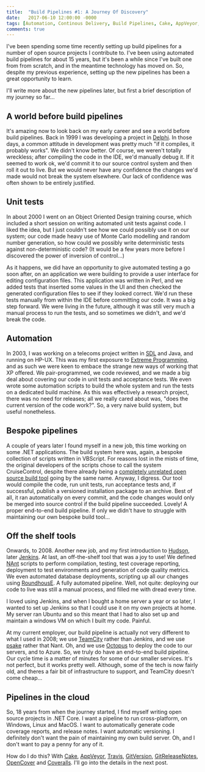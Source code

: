 ```yaml
---
title:  "Build Pipelines #1: A Journey Of Discovery"
date:   2017-06-10 12:00:00 -0000
tags: [Automation, Continous Delivery, Build Pipelines, Cake, AppVeyor, Travis, GitVersion, GitReleaseNotes, OpenCover, Coveralls]
comments: true
---
```

I've been spending some time recently setting up build pipelines for a number of open source projects I contribute to. I've been using automated build pipelines for about 15 years, but it's been a while since I've built one from from scratch, and in the meantime technology has moved on. So, despite my previous experience, setting up the new pipelines has been a great opportunity to learn. 

I'll write more about the new pipelines later, but first a brief description of my journey so far...

## A world before build pipelines

It's amazing now to look back on my early career and see a world before build pipelines. Back in 1999 I was developing a project in [Delphi](https://en.wikipedia.org/wiki/Delphi_(programming_language)). In those days, a common attitude in development was pretty much "if it compiles, it probably works". We didn't know better. Of course, we weren't totally wreckless; after compiling the code in the IDE, we'd manually debug it. If it seemed to work ok, we'd commit it to our source control system and then roll it out to live. But we would never have any confidence the changes we'd made would not break the system elsewhere. Our lack of confidence was often shown to be entirely justified.

## Unit tests

In about 2000 I went on an Object Oriented Design training course, which included a short session on writing automated unit tests against code. I liked the idea, but I just couldn't see how we could possibly use it on our system; our code made heavy use of Monte Carlo modelling and random number generation, so how could we possibly write deterministic tests against non-deterministic code? (It would be a few years more before I discovered the power of inversion of control...) 

As it happens, we did have an opportunity to give automated testing a go soon after, on an application we were building to provide a user interface for editing configuration files. This application was written in Perl, and we added tests that inserted some values in the UI and then checked the generated configuration files to see if they looked correct. We'd run these tests manually from within the IDE before committing our code. It was a big step forward. We were living in the future, although it was still very much a manual process to run the tests, and so sometimes we didn't, and we'd break the code.

## Automation

In 2003, I was working on a telecoms project written in [SDL](https://en.wikipedia.org/wiki/Specification_and_Description_Language) and Java, and running on HP-UX. This was my first exposure to [Extreme Programming](https://en.wikipedia.org/wiki/Extreme_programming), and as such we were keen to embace the strange new ways of working that XP offered. We pair-programmed, we code reviewed, and we made a big deal about covering our code in unit tests and acceptance tests. We even wrote some automation scripts to build the whole system and run the tests on a dedicated build machine. As this was effectively a research project, there was no need for releases; all we really cared about was, "does the current version of the code work?". So, a very naive build system, but useful nonetheless. 

## Bespoke pipelines

A couple of years later I found myself in a new job, this time working on some .NET applications. The build system here was, again, a bespoke collection of scripts written in VBScript. For reasons lost in the mists of time, the original developers of the scripts chose to call the system CruiseControl, despite there already being a [completely unrelated open source build tool](https://en.wikipedia.org/wiki/CruiseControl) going by the same name. Anyway, I digress. Our tool would compile the code, run unit tests, run acceptance tests and, if successful, publish a versioned installation package to an archive. Best of all, it ran automatically on every commit, and the code changes would only be merged into source control if the build pipeline succeeded. Lovely! A proper end-to-end build pipeline. If only we didn't have to struggle with maintaining our own bespoke build tool...

## Off the shelf tools

Onwards, to 2008. Another new job, and my first introduction to [Hudson](https://en.wikipedia.org/wiki/Hudson_(software)), later [Jenkins](https://jenkins.io/). At last, an off-the-shelf tool that was a joy to use! We defined [NAnt](https://en.wikipedia.org/wiki/NAnt) scripts to perform compilation, testing, test coverage reporting, deployment to test environments and generation of code quality metrics. We even automated database deployments, scripting up all our changes using [RoundhousE](https://github.com/chucknorris/roundhouse). A fully automated pipeline. Well, not quite: deploying our code to live was still a manual process, and filled me with dread every time.

I loved using Jenkins, and when I bought a home server a year or so later, I wanted to set up Jenkins so that I could use it on my own projects at home. My server ran Ubuntu and so this meant that I had to also set up and maintain a windows VM on which I built my code. Painful.

At my current employer, our build pipeline is actually not very different to what I used in 2008; we use [TeamCity](https://www.jetbrains.com/teamcity/) rather than Jenkins, and we use [psake](https://github.com/psake/psake) rather that Nant. Oh, and we use [Octopus](https://octopus.com/) to deploy the code to our servers, and to Azure. So, we truly do have an end-to-end build pipeline. Our cycle time is a matter of minutes for some of our smaller services. It's not perfect, but it works pretty well. Although, some of the tech is now fairly old, and theres a fair bit of infrastructure to support, and TeamCity doesn't come cheap...

## Pipelines in the cloud

So, 18 years from when the journey started, I find myself writing open source projects in .NET Core. I want a pipeline to run cross-platform, on Windows, Linux and MacOS. I want to automatically generate code coverage reports, and release notes. I want automatic versioning. I definitely don't want the pain of maintaining my own build server. Oh, and I don't want to pay a penny for any of it. 

How do I do this? With [Cake](http://cakebuild.net), [AppVeyor](https://www.appveyor.com/), [Travis](https://travis-ci.org/), [GitVersion](https://github.com/GitTools/GitVersion), [GitReleaseNotes](https://github.com/GitTools/GitReleaseNotes), [OpenCover](https://github.com/OpenCover/opencover) and [Coveralls](https://coveralls.io/). I'll go into the details in the next post.
